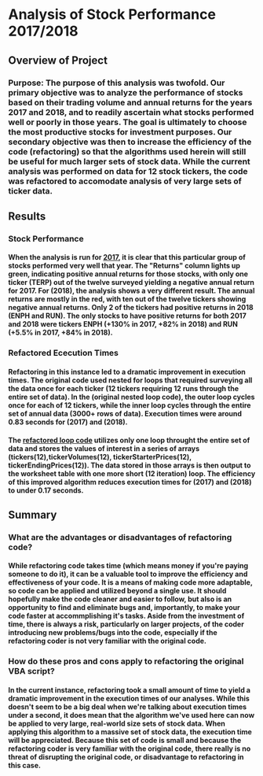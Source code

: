 # Analysis of Stock Performance 2017/2018

## **Overview of Project**
### Purpose:  The purpose of this analysis was twofold.  Our primary objective was to analyze the performance of stocks based on their trading volume and annual returns for the years 2017 and 2018, and to readily ascertain what stocks performed well or poorly in those years.  The goal is ultimately to choose the most productive stocks for investment purposes.  Our secondary objective was then to increase the efficiency of the code (refactoring) so that the algorithms used herein will still be useful for much larger sets of stock data.  While the current analysis was performed on data for 12 stock tickers, the code was refactored to accomodate analysis of very large sets of ticker data.

## **Results**
### Stock Performance
#### When the analysis is run for [2017](https://github.com/JohnRamonetti/stock-analysis/blob/main/Resources/VBA_Challenge_2017.png), it is clear that this particular group of stocks performed very well that year.  The "Returns" column lights up green, indicating positive annual returns for those stocks, with only one ticker (TERP) out of the twelve surveyed yielding a negative annual return for 2017.  For (2018), the analysis shows a very different result.  The annual returns are mostly in the red, with ten out of the twelve tickers showing negative annual returns.  Only 2 of the tickers had positive returns in 2018 (ENPH and RUN).  The only stocks to have positive returns for both 2017 and 2018 were tickers ENPH (+130% in 2017, +82% in 2018)  and RUN (+5.5% in 2017, +84% in 2018).
### Refactored Ececution Times
#### Refactoring in this instance led to a dramatic improvement in execution times.  The original code used nested for loops that required surveying all the data once for each ticker (12 tickers requiring 12 runs through the entire set of data). In the (original nested loop code), the outer loop cycles once for each of 12 tickers, while the inner loop cycles through the entire set of annual data (3000+ rows of data).  Execution times were around 0.83 seconds for (2017) and (2018).  
#### The [refactored loop code](https://github.com/JohnRamonetti/stock-analysis/blob/main/Resources/Additional%20resources/Refactored_Loop.png) utilizes only one loop throught the entire set of data and stores the values of interest in a series of arrays (tickers(12),tickerVolumes(12), tickerStarterPrices(12), tickerEndingPrices(12)).  The data stored in those arrays is then output to the worksheet table with one more short (12 iteration) loop.  The efficiency of this improved algorithm reduces execution times for (2017) and (2018) to under 0.17 seconds.


## **Summary**
### What are the advantages or disadvantages of refactoring code?
#### While refactoring code takes time (which means money if you're paying someone to do it), it can be a valuable tool to improve the efficiency and effectiveness of your code.  It is a means of making code more adaptable, so code can be applied and utilized beyond a single use.  It should hopefully make the code cleaner and easier to follow, but also is an opportunity to find and eliminate bugs and, importantly, to make your code faster at accommplishing it's tasks.  Aside from the investment of time, there is always a risk, particularly on larger projects, of the coder introducing new problems/bugs into the code, especially if the refactoring coder is not very familiar with the original code.
### How do these pros and cons apply to refactoring the original VBA script?
#### In the current instance, refactoring took a small amount of time to yield a dramatic improvement in the execution times of our analyses.  While this doesn't seem to be a big deal when we're talking about execution times under a second, it does mean that the algorithm we've used here can now be applied to very large, real-world size sets of stock data.  When applying this algorithm to a massive set of stock data, the execution time will be appreciated.  Because this set of code is small and because the refactoring coder is very familiar with the original code, there really is no threat of disrupting the original code, or disadvantage to refactoring in this case.

